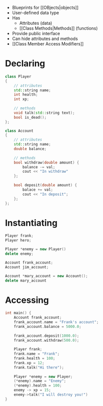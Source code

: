 - Blueprints for [[OBjects|objects]]
- User-defined data type
- Has
	- Attributes (data)
	- [[Class Methods|Methods]] (functions)
- Provide public interface
- Can hide attributes and methods
- [[Class Member Access Modifiers]]


# Declaring

```cpp
class Player
{
	// attributes
	std::string name;
	int health;
	int xp;
	
	// methods
	void talk(std::string text);
	bool is_dead();
};
```

```cpp
class Account
{
	// attributes
	std::string name;
	double balance;
	
	// methods
	bool withdraw(double amount) {
		balance -= val;
		cout << "In withdraw"
	};
	
	bool deposit(double amount) {
		balace += val; 
		cout << "In deposit";
	};
}; 
```

# Instantiating

```cpp
Player frank;
Player hero;

Player *enemy = new Player()
delete enemy;
```
```cpp
Account frank_account;
Account jim_account;

Account *mary_account = new Account();
delete mary_account
```

# Accessing

```cpp
int main() {
	Account frank_account;
	frank_account.name = "Frank's account";
	frank_account.balance = 5000.0;
	
	frank_account.deposit(1000.0);
	frank_account.withdraw(500.0);
	
	Player frank;
	frank.name = "Frank";
	frank.health = 100;
	frank.xp = 12;
	frank.talk("Hi there");
	
	Player *enemy = new Player;
	(*enemy).name = "Enemy";
	(*enemy).health = 100;
	enemy -> xp = 15;
	enemy->talk("I will destroy you!")
}
```